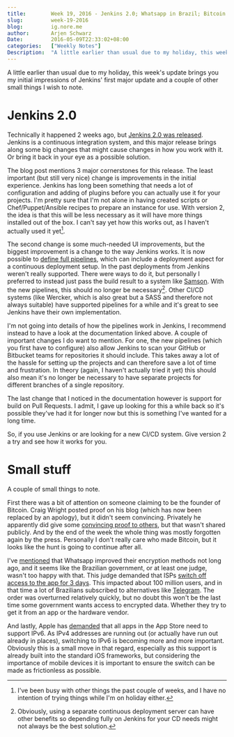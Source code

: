 ```yaml
---
title:        Week 19, 2016 - Jenkins 2.0; Whatsapp in Brazil; Bitcoin founder; IPv6 apps
slug:         week-19-2016
blog:         ig.nore.me  
author:       Arjen Schwarz  
Date:         2016-05-09T22:33:02+08:00
categories:   ["Weekly Notes"]
Description:  "A little earlier than usual due to my holiday, this week's update brings you my initial impressions of Jenkins' first major update and a couple of other small things I wish to note."
---
```


A little earlier than usual due to my holiday, this week's update brings you my initial impressions of Jenkins' first major update and a couple of other small things I wish to note.

# Jenkins 2.0

Technically it happened 2 weeks ago, but [Jenkins 2.0 was released][jenkinsrelease]. Jenkins is a continuous integration system, and this major release brings along some big changes that might cause changes in how you work with it. Or bring it back in your eye as a possible solution.

The blog post mentions 3 major cornerstones for this release. The least important (but still very nice) change is improvements in the initial experience. Jenkins has long been something that needs a lot of configuration and adding of plugins before you can actually use it for your projects. I'm pretty sure that I'm not alone in having created scripts or Chef/Puppet/Ansible recipes to prepare an instance for use. With version 2, the idea is that this will be less necessary as it will have more things installed out of the box. I can't say yet how this works out, as I haven't actually used it yet[^notused].

The second change is some much-needed UI improvements, but the biggest improvement is a change to the way Jenkins works. It is now possible to [define full pipelines][jenkinspipeline], which can include a deployment aspect for a continuous deployment setup. In the past deployments from Jenkins weren't really supported. There were ways to do it, but personally I preferred to instead just pass the build result to a system like [Samson][samson]. With the new pipelines, this should no longer be necessary[^otheradvantages]. Other CI/CD systems (like Wercker, which is also great but a SASS and therefore not always suitable) have supported pipelines for a while and it's great to see Jenkins have their own implementation.

I'm not going into details of how the pipelines work in Jenkins, I recommend instead to have a look at the documentation linked above. A couple of important changes I do want to mention. For one, the new pipelines (which you first have to configure) also allow Jenkins to scan your GitHub or Bitbucket teams for repositories it should include. This takes away a lot of the hassle for setting up the projects and can therefore save a lot of time and frustration. In theory (again, I haven't actually tried it yet) this should also mean it's no longer be necessary to have separate projects for different branches of a single repository.

The last change that I noticed in the documentation however is support for build on Pull Requests. I admit, I gave up looking for this a while back so it's possible they've had it for longer now but this is something I've wanted for a long time.

So, if you use Jenkins or are looking for a new CI/CD system. Give version 2 a try and see how it works for you.


[jenkinsrelease]: https://jenkins.io/blog/2016/04/26/jenkins-20-is-here/

[jenkinspipeline]: https://jenkins.io/doc/pipeline/

[^notused]: I've been busy with other things the past couple of weeks, and I have no intention of trying things while I'm on holiday either.

[samson]: https://github.com/zendesk/samson

[^otheradvantages]: Obviously, using a separate continuous deployment server can have other benefits so depending fully on Jenkins for your CD needs might not always be the best solution.

# Small stuff

A couple of small things to note.

First there was a bit of attention on someone claiming to be the founder of Bitcoin. Craig Wright posted proof on his blog (which has now been replaced by an apology), but it didn't seem convincing. Privately he apparently did give some [convincing proof to others][bcproof], but that wasn't shared publicly. And by the end of the week the whole thing was mostly forgotten again by the press. Personally I don't really care who made Bitcoin, but it looks like the hunt is going to continue after all.

[bcproof]: https://www.wired.com/2016/05/craig-wright-privately-proved-hes-bitcoins-creator/

I've [mentioned][weeklywhatsapp] that Whatsapp improved their encryption methods not long ago, and it seems like the Brazilian government, or at least one judge, wasn't too happy with that. This judge demanded that ISPs [switch off access to the app for 3 days][whatsapp]. This impacted about 100 million users, and in that time a lot of Brazilians subscribed to alternatives like [Telegram][telegram]. The order was overturned relatively quickly, but no doubt this won't be the last time some government wants access to encrypted data. Whether they try to get it from an app or the hardware vendor.

[weeklywhatsapp]: https://ig.nore.me/weekly-notes/week-15-2016/

[whatsapp]: https://theintercept.com/2016/05/02/whatsapp-used-by-100-million-brazilians-was-shut-down-nationwide-today-by-a-single-judge/

[telegram]: https://telegram.org/

And lastly, Apple has [demanded][appsip6] that all apps in the App Store need to support IPv6. As IPv4 addresses are running out (or actually have run out already in places), switching to IPv6 is becoming more and more important. Obviously this is a small move in that regard, especially as this support is already built into the standard iOS frameworks, but considering the importance of mobile devices it is important to ensure the switch can be made as frictionless as possible.

[appsip6]: http://9to5mac.com/2016/05/04/apple-will-require-ios-app-store-apps-to-support-ipv6-only-networks-from-june-1/

